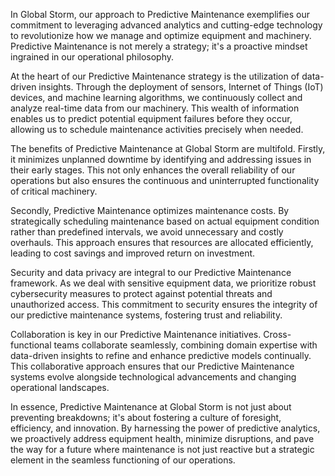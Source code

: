 In Global Storm, our approach to Predictive Maintenance exemplifies our commitment to leveraging advanced analytics and cutting-edge technology to revolutionize how we manage and optimize equipment and machinery. Predictive Maintenance is not merely a strategy; it's a proactive mindset ingrained in our operational philosophy.

At the heart of our Predictive Maintenance strategy is the utilization of data-driven insights. Through the deployment of sensors, Internet of Things (IoT) devices, and machine learning algorithms, we continuously collect and analyze real-time data from our machinery. This wealth of information enables us to predict potential equipment failures before they occur, allowing us to schedule maintenance activities precisely when needed.

The benefits of Predictive Maintenance at Global Storm are multifold. Firstly, it minimizes unplanned downtime by identifying and addressing issues in their early stages. This not only enhances the overall reliability of our operations but also ensures the continuous and uninterrupted functionality of critical machinery.

Secondly, Predictive Maintenance optimizes maintenance costs. By strategically scheduling maintenance based on actual equipment condition rather than predefined intervals, we avoid unnecessary and costly overhauls. This approach ensures that resources are allocated efficiently, leading to cost savings and improved return on investment.

Security and data privacy are integral to our Predictive Maintenance framework. As we deal with sensitive equipment data, we prioritize robust cybersecurity measures to protect against potential threats and unauthorized access. This commitment to security ensures the integrity of our predictive maintenance systems, fostering trust and reliability.

Collaboration is key in our Predictive Maintenance initiatives. Cross-functional teams collaborate seamlessly, combining domain expertise with data-driven insights to refine and enhance predictive models continually. This collaborative approach ensures that our Predictive Maintenance systems evolve alongside technological advancements and changing operational landscapes.

In essence, Predictive Maintenance at Global Storm is not just about preventing breakdowns; it's about fostering a culture of foresight, efficiency, and innovation. By harnessing the power of predictive analytics, we proactively address equipment health, minimize disruptions, and pave the way for a future where maintenance is not just reactive but a strategic element in the seamless functioning of our operations.

